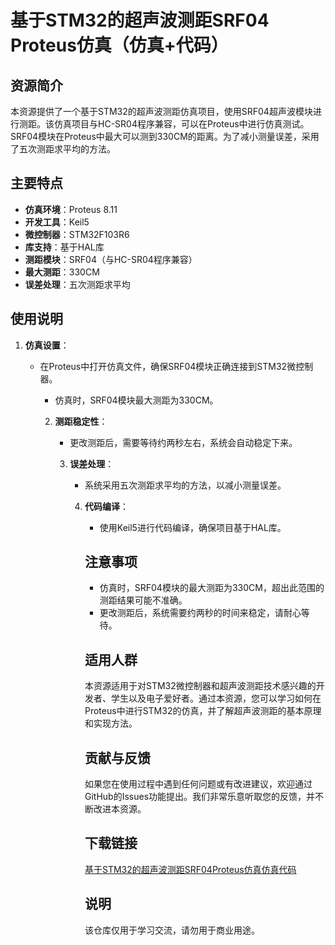 # 基于STM32的超声波测距SRF04 Proteus仿真（仿真+代码）

## 资源简介

本资源提供了一个基于STM32的超声波测距仿真项目，使用SRF04超声波模块进行测距。该仿真项目与HC-SR04程序兼容，可以在Proteus中进行仿真测试。SRF04模块在Proteus中最大可以测到330CM的距离。为了减小测量误差，采用了五次测距求平均的方法。

## 主要特点

- **仿真环境**：Proteus 8.11
- **开发工具**：Keil5
- **微控制器**：STM32F103R6
- **库支持**：基于HAL库
- **测距模块**：SRF04（与HC-SR04程序兼容）
- **最大测距**：330CM
- **误差处理**：五次测距求平均

## 使用说明

1. **仿真设置**：
   - 在Proteus中打开仿真文件，确保SRF04模块正确连接到STM32微控制器。
      - 仿真时，SRF04模块最大测距为330CM。

      2. **测距稳定性**：
         - 更改测距后，需要等待约两秒左右，系统会自动稳定下来。

         3. **误差处理**：
            - 系统采用五次测距求平均的方法，以减小测量误差。

            4. **代码编译**：
               - 使用Keil5进行代码编译，确保项目基于HAL库。

               ## 注意事项

               - 仿真时，SRF04模块的最大测距为330CM，超出此范围的测距结果可能不准确。
               - 更改测距后，系统需要约两秒的时间来稳定，请耐心等待。

               ## 适用人群

               本资源适用于对STM32微控制器和超声波测距技术感兴趣的开发者、学生以及电子爱好者。通过本资源，您可以学习如何在Proteus中进行STM32的仿真，并了解超声波测距的基本原理和实现方法。

               ## 贡献与反馈

               如果您在使用过程中遇到任何问题或有改进建议，欢迎通过GitHub的Issues功能提出。我们非常乐意听取您的反馈，并不断改进本资源。

               ## 下载链接
               [基于STM32的超声波测距SRF04Proteus仿真仿真代码](https://pan.quark.cn/s/77fae43bb802)

               ## 说明

               该仓库仅用于学习交流，请勿用于商业用途。
